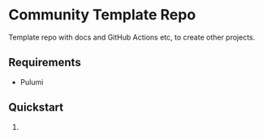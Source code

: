 # Community Template Repo

Template repo with docs and GitHub Actions etc, to create other projects.

## Requirements

- Pulumi

## Quickstart

1. 

